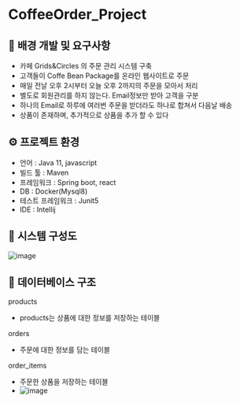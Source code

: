 # CoffeeOrder_Project
## 🔎 배경 개발 및 요구사항

- 카페 Grids&Circles 의 주문 관리 시스템 구축
- 고객들이 Coffe Bean Package를 온라인 웹사이트로 주문
- 매일 전날 오후 2시부터 오늘 오후 2까지의 주문을 모아서 처리
- 별도로 회원관리를 하지 않는다. Email정보만 받아 고객을 구분
- 하나의 Email로 하루에 여러번 주문을 받더라도 하나로 합쳐서 다음날 배송
- 상품이 존재하며, 추가적으로 상품을 추가 할 수 있다

## ⚙ 프로젝트 환경

- 언어 : Java 11, javascript
- 빌드 툴 : Maven
- 프레임워크 : Spring boot, react
- DB : Docker(Mysql8)
- 테스트 프레임워크 : Junit5
- IDE : Intellij

## 🎢 시스템 구성도
![image](https://user-images.githubusercontent.com/46310555/160363792-d87f42fb-d078-4974-a1fa-5c3caecf9686.png)


## 📁 데이터베이스 구조

products

- products는 상품에 대한 정보를 저장하는 테이블

orders

- 주문에 대한 정보를 담는 테이블

order_items

- 주문한 상품을 저장하는 테이블
- ![image](https://user-images.githubusercontent.com/46310555/160363861-68f9a3b3-ece1-45f5-ae6d-418551a2f818.png)
